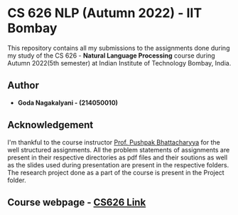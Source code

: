 # CS 626 NLP (Autumn 2022) - IIT Bombay

This repository contains all my submissions to the assignments done during my study of the CS 626 - **Natural Language Processing** course during Autumn 2022(5th semester) at Indian Institute of Technology Bombay, India.

## Author

* **Goda Nagakalyani - (214050010)** 

## Acknowledgement

I'm thankful to the course instructor [Prof. Pushpak Bhattacharyya](<https://www.cse.iitb.ac.in/~pb/>) for the well structured assignments. All the problem statements of assignments are present in their respective directories as pdf files and their soutions as well as the slides used during presentation are present in the respective folders. The research project done as a part of the course is present in the Project folder.

## Course webpage - [CS626 Link](<https://www.cse.iitb.ac.in/~cs626/2022/>)

